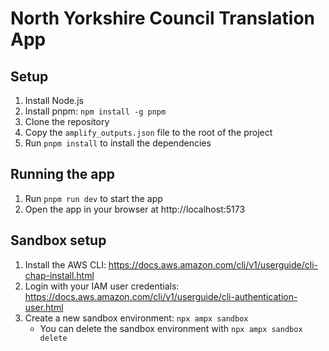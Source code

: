 # North Yorkshire Council Translation App

## Setup

1. Install Node.js
2. Install pnpm: `npm install -g pnpm`
3. Clone the repository
4. Copy the `amplify_outputs.json` file to the root of the project
5. Run `pnpm install` to install the dependencies

## Running the app
1. Run `pnpm run dev` to start the app
2. Open the app in your browser at http://localhost:5173

## Sandbox setup

1. Install the AWS CLI: https://docs.aws.amazon.com/cli/v1/userguide/cli-chap-install.html
2. Login with your IAM user credentials: https://docs.aws.amazon.com/cli/v1/userguide/cli-authentication-user.html
3. Create a new sandbox environment: `npx ampx sandbox`
   - You can delete the sandbox environment with `npx ampx sandbox delete`
